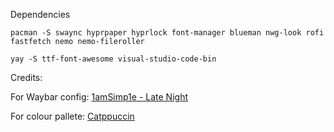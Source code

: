 Dependencies

`pacman -S swaync hyprpaper hyprlock font-manager blueman nwg-look rofi fastfetch nemo nemo-fileroller`

`yay -S ttf-font-awesome visual-studio-code-bin`


Credits:

For Waybar config:
[1amSimp1e - Late Night](https://github.com/1amSimp1e/dots)

For colour pallete:
[Catppuccin](https://github.com/catppuccin)
